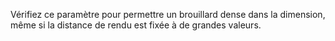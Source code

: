 Vérifiez ce paramètre pour permettre un brouillard dense dans la dimension, même
si la distance de rendu est fixée à de grandes valeurs.